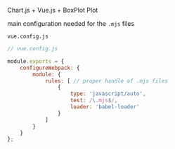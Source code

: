 Chart.js + Vue.js + BoxPlot Plot


main configuration needed for the `.mjs` files


```
vue.config.js
```

```js
// vue.config.js

module.exports = {
    configureWebpack: {
        module: {
            rules: [ // proper handle of .mjs files
                {
                    type: 'javascript/auto',
                    test: /\.mjs$/,
                    loader: 'babel-loader'
                }
            ]
        }
    }
};    

```